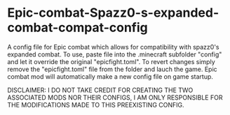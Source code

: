 # Epic-combat-Spazz0-s-expanded-combat-compat-config
A config file for Epic combat which allows for compatibility with spazz0's expanded combat.
To use, paste file into the .minecraft subfolder "config" and let it override the original "epicfight.toml".
To revert changes simply remove the "epicfight.toml" file from the folder and lauch the game. Epic combat mod will automatically make a new config file on game startup.

DISCLAIMER: I DO NOT TAKE CREDIT FOR CREATING THE TWO ASSOCIATED MODS NOR THEIR CONFIGS, I AM ONLY RESPONSIBLE FOR THE MODIFICATIONS MADE TO THIS PREEXISTING CONFIG.
